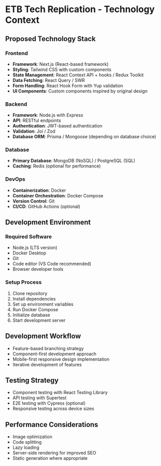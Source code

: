# ETB Tech Replication - Technology Context

## Proposed Technology Stack

### Frontend
- **Framework**: Next.js (React-based framework)
- **Styling**: Tailwind CSS with custom components
- **State Management**: React Context API + hooks / Redux Toolkit
- **Data Fetching**: React Query / SWR
- **Form Handling**: React Hook Form with Yup validation
- **UI Components**: Custom components inspired by original design

### Backend
- **Framework**: Node.js with Express
- **API**: RESTful endpoints
- **Authentication**: JWT-based authentication
- **Validation**: Joi / Zod
- **Database ORM**: Prisma / Mongoose (depending on database choice)

### Database
- **Primary Database**: MongoDB (NoSQL) / PostgreSQL (SQL)
- **Caching**: Redis (optional for performance)

### DevOps
- **Containerization**: Docker
- **Container Orchestration**: Docker Compose
- **Version Control**: Git
- **CI/CD**: GitHub Actions (optional)

## Development Environment

### Required Software
- Node.js (LTS version)
- Docker Desktop
- Git
- Code editor (VS Code recommended)
- Browser developer tools

### Setup Process
1. Clone repository
2. Install dependencies
3. Set up environment variables
4. Run Docker Compose
5. Initialize database
6. Start development server

## Development Workflow
- Feature-based branching strategy
- Component-first development approach
- Mobile-first responsive design implementation
- Iterative development of features

## Testing Strategy
- Component testing with React Testing Library
- API testing with Supertest
- E2E testing with Cypress (optional)
- Responsive testing across device sizes

## Performance Considerations
- Image optimization
- Code splitting
- Lazy loading
- Server-side rendering for improved SEO
- Static generation where appropriate 